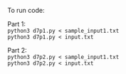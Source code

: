 To run code:

Part 1:\
`python3 d7p1.py < sample_input1.txt`\
`python3 d7p1.py < input.txt`

Part 2:\
`python3 d7p2.py < sample_input1.txt`\
`python3 d7p2.py < input.txt`